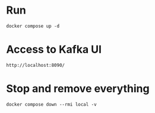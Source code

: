 # Run
```
docker compose up -d
```

# Access to Kafka UI
```
http://localhost:8090/
```

# Stop and remove everything
```
docker compose down --rmi local -v
```
